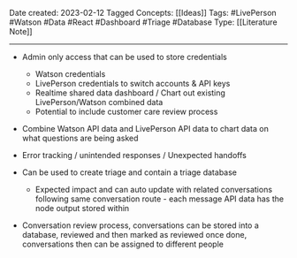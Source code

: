 Date created: 2023-02-12
Tagged Concepts: [[Ideas]]
Tags:  #LivePerson #Watson #Data #React #Dashboard #Triage #Database
Type: [[Literature Note]]

---
* Admin only access that can be used to store credentials
	* Watson credentials
	* LivePerson credentials to switch accounts & API keys
	* Realtime shared data dashboard / Chart out existing LivePerson/Watson combined data
	* Potential to include customer care review process

* Combine Watson API data and LivePerson API data to chart data on what questions are being asked

* Error tracking / unintended responses / Unexpected handoffs

* Can be used to create triage and contain a triage database
	* Expected impact and can auto update with related conversations following same conversation route - each message API data has the node output stored within

* Conversation review process, conversations can be stored into a database, reviewed and then marked as reviewed once done, conversations then can be assigned to different people
